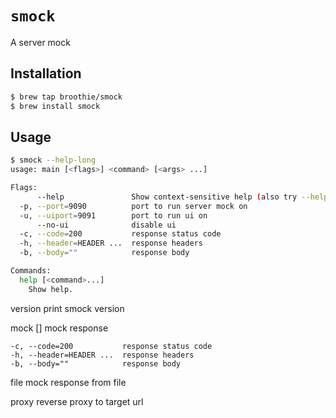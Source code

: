 # `smock`
A server mock

## Installation
```bash
$ brew tap broothie/smock
$ brew install smock
```

## Usage
```bash
$ smock --help-long
usage: main [<flags>] <command> [<args> ...]

Flags:
      --help               Show context-sensitive help (also try --help-long and --help-man).
  -p, --port=9090          port to run server mock on
  -u, --uiport=9091        port to run ui on
      --no-ui              disable ui
  -c, --code=200           response status code
  -h, --header=HEADER ...  response headers
  -b, --body=""            response body

Commands:
  help [<command>...]
    Show help.
```

  version
    print smock version


  mock [<flags>]
    mock response

    -c, --code=200           response status code
    -h, --header=HEADER ...  response headers
    -b, --body=""            response body

  file <filename>
    mock response from file


  proxy <target>
    reverse proxy to target url




```
